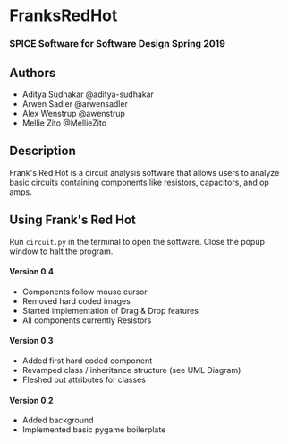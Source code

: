 # FranksRedHot

### SPICE Software for Software Design Spring 2019

## Authors
* Aditya Sudhakar  @aditya-sudhakar
* Arwen Sadler     @arwensadler
* Alex Wenstrup    @awenstrup
* Mellie Zito      @MellieZito


## Description

Frank's Red Hot is a  circuit analysis software that allows users to analyze basic circuits containing components like resistors, capacitors, and op amps. 


## Using Frank's Red Hot

Run `circuit.py` in the terminal to open the software. Close the popup window to halt the program.


#### Version 0.4
* Components follow mouse cursor
* Removed hard coded images
* Started implementation of Drag & Drop features
* All components currently Resistors


#### Version 0.3
* Added first hard coded component
* Revamped class / inheritance structure (see UML Diagram)
* Fleshed out attributes for classes

#### Version 0.2
* Added background
* Implemented basic pygame boilerplate